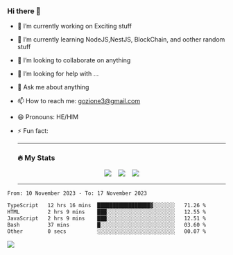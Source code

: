 ### Hi there 👋

<!--
**charlieScript/charlieScript** is a ✨ _special_ ✨ repository because its `README.md` (this file) appears on your GitHub profile.

Here are some ideas to get you started: -->

- 🔭 I’m currently working on Exciting stuff
- 🌱 I’m currently learning NodeJS,NestJS, BlockChain, and oother random stuff
- 👯 I’m looking to collaborate on anything
- 🤔 I’m looking for help with ...
- 💬 Ask me about anything
- 📫 How to reach me: gozione3@gmail.com
- 😄 Pronouns: HE/HIM
- ⚡ Fun fact:


  ---

  ### :fire: My Stats

  <div id="stats" align="center">
  <img src="http://github-readme-streak-stats.herokuapp.com?user=charlieScript&theme=dark&date_format=M%20j%5B%2C%20Y%5D" />&nbsp;&nbsp;&nbsp;
  <img src="https://github-readme-stats.vercel.app/api/top-langs/?username=charlieScript&layout=compact&theme=vision-friendly-dark"/>&nbsp;&nbsp;&nbsp;
  <img src="https://github-readme-stats.vercel.app/api?username=charlieScript&show_icons=true&theme=radical"/>
  </div>

  ---



<!--START_SECTION:waka-->

```txt
From: 10 November 2023 - To: 17 November 2023

TypeScript   12 hrs 16 mins  █████████████████▓░░░░░░░   71.26 %
HTML         2 hrs 9 mins    ███░░░░░░░░░░░░░░░░░░░░░░   12.55 %
JavaScript   2 hrs 9 mins    ███░░░░░░░░░░░░░░░░░░░░░░   12.51 %
Bash         37 mins         █░░░░░░░░░░░░░░░░░░░░░░░░   03.60 %
Other        0 secs          ░░░░░░░░░░░░░░░░░░░░░░░░░   00.07 %
```

<!--END_SECTION:waka-->
![](https://komarev.com/ghpvc/?username=charlieScript)
